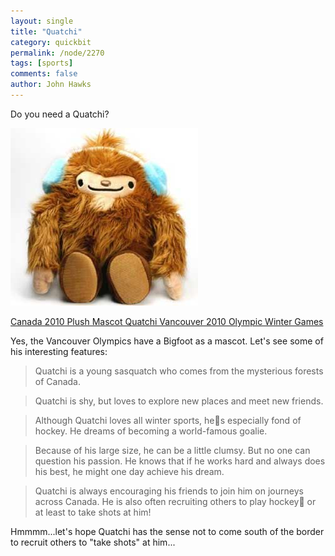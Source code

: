 ```yaml
---
layout: single 
title: "Quatchi" 
category: quickbit
permalink: /node/2270
tags: [sports] 
comments: false 
author: John Hawks 
---
```


Do you need a Quatchi?

<div class="middle-picture">
<img src="/graphics/quatchi-olympic-plush-2009.jpg" width="300" height="284" alt="Quatchi" />

<a href="http://www.amazon.com/gp/product/B0014K3L60?ie=UTF8&tag=johnhawksanth-20&linkCode=as2&camp=1789&creative=390957&creativeASIN=B0014K3L60">Canada 2010 Plush Mascot Quatchi Vancouver 2010 Olympic Winter Games</a><img src="http://www.assoc-amazon.com/e/ir?t=johnhawksanth-20&l=as2&o=1&a=B0014K3L60" width="1" height="1" border="0" alt="" style="border:none !important; margin:0px !important;" />

</div>

Yes, the Vancouver Olympics have a Bigfoot as a mascot. Let's see some of his interesting features: 

<blockquote>Quatchi is a young sasquatch who comes from the mysterious forests of Canada.</blockquote>

<blockquote>Quatchi is shy, but loves to explore new places and meet new friends.</blockquote>

<blockquote>Although Quatchi loves all winter sports, hes especially fond of hockey. He dreams of becoming a world-famous goalie.</blockquote>

<blockquote>Because of his large size, he can be a little clumsy. But no one can question his passion. He knows that if he works hard and always does his best, he might one day achieve his dream.</blockquote>

<blockquote>Quatchi is always encouraging his friends to join him on journeys across Canada. He is also often recruiting others to play hockey or at least to take shots at him!</blockquote>

Hmmmm...let's hope Quatchi has the sense not to come south of the border to recruit others to "take shots" at him...



